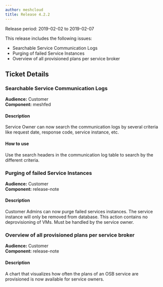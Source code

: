 ```yaml
---
author: meshcloud
title: Release 4.2.2
---
```


Release period: 2019-02-02 to 2019-02-07

This release includes the following issues:
* Searchable Service Communication Logs
* Purging of failed Service Instances
* Overview of all provisioned plans per service broker
<!--truncate-->

## Ticket Details
### Searchable Service Communication Logs
**Audience:** Customer<br>**Component:** meshfed


#### Description
Service Owner can now search the communication logs by several criteria like request date, response code, service instance, etc.

#### How to use
Use the search headers in the communication log table to search by the different criteria.

### Purging of failed Service Instances
**Audience:** Customer<br>**Component:** release-note


#### Description
Customer Admins can now purge failed services instances. The service instance will only be removed from database. This action contains no deprovisioning of VMs. Must be handled by the service owner.

### Overview of all provisioned plans per service broker
**Audience:** Customer<br>**Component:** release-note


#### Description
A chart that visualizes how often the plans of an OSB service are provisioned is now available for service owners.

